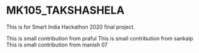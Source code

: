 # MK105_TAKSHASHELA
This is for Smart India Hackathon 2020 final project. 

This is small contribution from praful
This is small contribution from sankalp
This is small contribution from manish 07